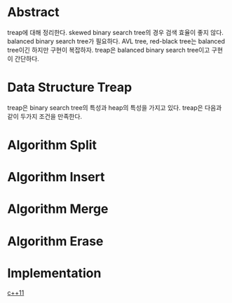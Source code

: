 # Abstract

treap에 대해 정리한다.  skewed binary search tree의 경우 검색 효율이
좋지 않다.  balanced binary search tree가 필요하다. AVL tree,
red-black tree는 balanced tree이긴 하지만 구현이 복잡하자.  treap은
balanced binary search tree이고 구현이 간단하다.

# Data Structure Treap

treap은 binary search tree의 특성과 heap의 특성을 가지고 있다. treap은
다음과 같이 두가지 조건을 만족한다.

# Algorithm Split

# Algorithm Insert

# Algorithm Merge

# Algorithm Erase

# Implementation 

[c++11](/fundamentals/tree/treap/a.cpp)
